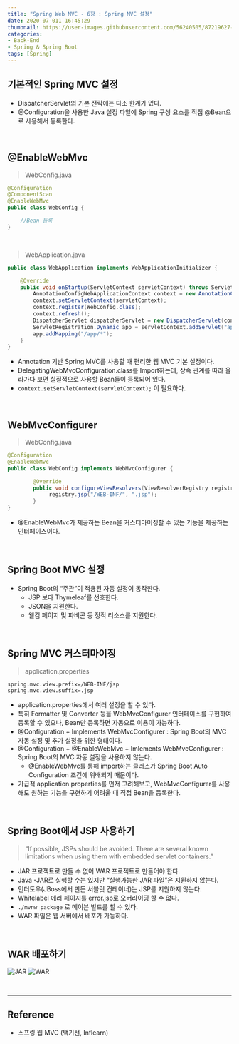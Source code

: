 ```yaml
---
title: "Spring Web MVC - 6장 : Spring MVC 설정"
date: 2020-07-011 16:45:29
thumbnail: https://user-images.githubusercontent.com/56240505/87219627-c1f8af80-c397-11ea-96bb-83c3f59b7229.png
categories:
- Back-End
- Spring & Spring Boot
tags: [Spring]
---
```


## 기본적인 Spring MVC 설정

*	DispatcherServlet의 기본 전략에는 다소 한계가 있다.
*	@Configuration을 사용한 Java 설정 파일에 Spring 구성 요소를 직접 @Bean으로 사용해서 등록한다.

<br>

## @EnableWebMvc

> WebConfig.java

```Java
@Configuration
@ComponentScan
@EnableWebMvc
public class WebConfig {

    //Bean 등록
}
```

<br>

> WebApplication.java

```Java
public class WebApplication implements WebApplicationInitializer {

    @Override
    public void onStartup(ServletContext servletContext) throws ServletException {
        AnnotationConfigWebApplicationContext context = new AnnotationConfigWebApplicationContext();
        context.setServletContext(servletContext);
        context.register(WebConfig.class);
        context.refresh();
        DispatcherServlet dispatcherServlet = new DispatcherServlet(context);
        ServletRegistration.Dynamic app = servletContext.addServlet("app", dispatcherServlet);
        app.addMapping("/app/*");
    }
}
```

*	Annotation 기반 Spring MVC를 사용할 때 편리한 웹 MVC 기본 설정이다.
*	DelegatingWebMvcConfiguration.class를 Import하는데, 상속 관계를 따라 올라가다 보면 실질적으로 사용할 Bean들이 등록되어 있다.
*	`context.setServletContext(servletContext);` 이 필요하다.

<br>

## WebMvcConfigurer

> WebConfig.java

```java
@Configuration
@EnableWebMvc
public class WebConfig implements WebMvcConfigurer {

        @Override
        public void configureViewResolvers(ViewResolverRegistry registry) {
             registry.jsp("/WEB-INF/", ".jsp");
        }
}
```

*	@EnableWebMvc가 제공하는 Bean을 커스터마이징할 수 있는 기능을 제공하는 인터페이스이다.

<br>

## Spring Boot MVC 설정

* Spring Boot의 “주관”이 적용된 자동 설정이 동작한다.
	* JSP 보다 Thymeleaf를 선호한다.
	* JSON을 지원한다.
	* 웰컴 페이지 및 파비콘 등 정적 리소스를 지원한다.

<br>

## Spring MVC 커스터마이징

> application.properties

```properties
spring.mvc.view.prefix=/WEB-INF/jsp
spring.mvc.view.suffix=.jsp
```

* application.properties에서 여러 설정을 할 수 있다.
* 특히 Formatter 및 Converter 등을 WebMvcConfigurer 인터페이스를 구현하여 등록할 수 있으나, Bean만 등록하면 자동으로 이용이 가능하다.
* @Configuration + Implements WebMvcConfigurer : Spring Boot의 MVC 자동 설정 및 추가 설정을 위한 형태이다.
* @Configuration + @EnableWebMvc + Imlements WebMvcConfigurer : Spring Boot의 MVC 자동 설정을 사용하지 않는다.
  * @EnableWebMvc를 통해 import하는 클래스가 Spring Boot Auto Configuration 조건에 위배되기 때문이다.
* 가급적 application.properties를 먼저 고려해보고, WebMvcConfigurer를 사용해도 원하는 기능을 구현하기 어려울 때 직접 Bean을 등록한다.

<br>

## Spring Boot에서 JSP 사용하기

> “If possible, JSPs should be avoided. There are several known limitations when using them with embedded servlet containers.”

* JAR 프로젝트로 만들 수 없어 WAR 프로젝트로 만들어야 한다.
* Java -JAR로 실행할 수는 있지만 “실행가능한 JAR 파일”은 지원하지 않는다.
* 언더토우(JBoss에서 만든 서블릿 컨테이너)는 JSP를 지원하지 않는다.
* Whitelabel 에러 페이지를 error.jsp로 오버라이딩 할 수 없다.
* `./mvnw package` 로 메이븐 빌드를 할 수 있다.
* WAR 파일은 웹 서버에서 배포가 가능하다.

<br>

## WAR 배포하기

![JAR](https://user-images.githubusercontent.com/56240505/80369855-e9c49500-88c9-11ea-8c61-b90dd5e63a8f.png)
![WAR](https://user-images.githubusercontent.com/56240505/80369899-fcd76500-88c9-11ea-88a9-89c8713663b1.png)

<br>

---

## Reference

*	스프링 웹 MVC (백기선, Inflearn)
